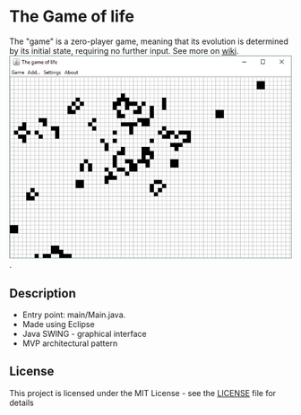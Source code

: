 # The Game of life
The "game" is a zero-player game, meaning that its evolution is determined by its initial state, requiring no further input. See more on [wiki](https://en.wikipedia.org/wiki/Conway%27s_Game_of_Life). <br/>
![Screenshot](https://github.com/anastasiia-n/GameOfLife/blob/master/screenshot.PNG?raw=true "Screenshot").

## Description
* Entry point: main/Main.java.
* Made using Eclipse
* Java SWING - graphical interface
* MVP architectural pattern

## License

This project is licensed under the MIT License - see the [LICENSE](LICENSE) file for details
